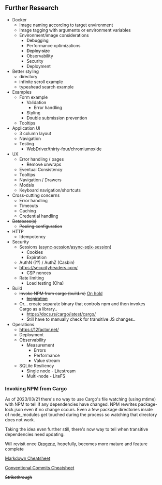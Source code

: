 ## Further Research
* Docker
    * Image naming according to target environment
    * Image tagging with arguments or environment variables
    * Environment/image considerations
        * Debugging
        * Performance optimizations
        * ~~Deploy size~~
        * Observability
        * Security
        * Deployment
* Better styling
    * directory
    * infinite scroll example
    * typeahead search example
* Examples
    * Form example
        * Validation
            * Error handling
        * Styling
        * Double submission prevention
    * Tooltips
* Application UI
    * 3 column layout
    * Navigation
    * Testing
        * WebDriver/thirty-four/chromiumoxide
* UX
    * Error handling / pages
        * Remove unwraps
    * Eventual Consistency
    * Tooltips
    * Navigation / Drawers
    * Modals
    * Keyboard navigation/shortcuts
* Cross-cutting concerns
    * Error handling
    * Timeouts
    * Caching
    * Credential handling
* ~~Database(s)~~
    * ~~Pooling configuration~~
* HTTP
    * Idempotency
* Security
    * Sessions ([async-session](https://github.com/http-rs/async-session)/[async-sqlx-session](https://github.com/jbr/async-sqlx-session))
        * Cookies
        * Expiration
    * AuthN (??) / AuthZ (Casbin)
    * https://securityheaders.com/
        * CSP nonces
    * Rate limiting
        * Load testing (Oha)
* Build
    * ~~Invoke NPM from cargo (build.rs)~~ [On hold](#invoking-npm-from-cargo)
        * ~~[Inspiration](https://github.com/koute/bytehound/blob/master/server-core/build.rs)~~
    * Or... create separate binary that controls npm and then invokes Cargo as a library..
        * https://docs.rs/cargo/latest/cargo/
        * Still have to manually check for transitive JS changes..
* Operations
    * https://12factor.net/
    * Deployment
    * Observability
        * Measurement
            * Errors
            * Performance
            * Value stream
    * SQLite Resiliency
        * Single node - Litestream
        * Multi-node - LiteFS


### Invoking NPM from Cargo

As of 2023/03/21 there's no way to use Cargo's file watching (using mtime) with NPM
to tell if any dependencies have changed. NPM rewrites package-lock.json even if no
change occurs. Even a few package directories inside of node_modules get touched
during the process so watching that directory does not work.

Taking the idea even further still, there's now way to tell when transitive dependencies
need updating.

Will revisit once [Orogene](https://github.com/orogene/orogene), hopefully, becomes more mature and feature complete 

[Markdown Cheatsheet](https://www.markdownguide.org/cheat-sheet/)

[Conventional Commits Cheatsheet](https://cheatography.com/albelop/cheat-sheets/conventional-commits/)

~~Strikethrough~~